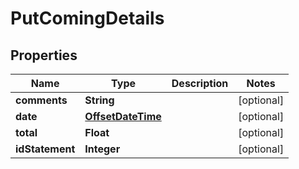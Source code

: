 # PutComingDetails

## Properties
Name | Type | Description | Notes
------------ | ------------- | ------------- | -------------
**comments** | **String** |  |  [optional]
**date** | [**OffsetDateTime**](OffsetDateTime.md) |  |  [optional]
**total** | **Float** |  |  [optional]
**idStatement** | **Integer** |  |  [optional]
